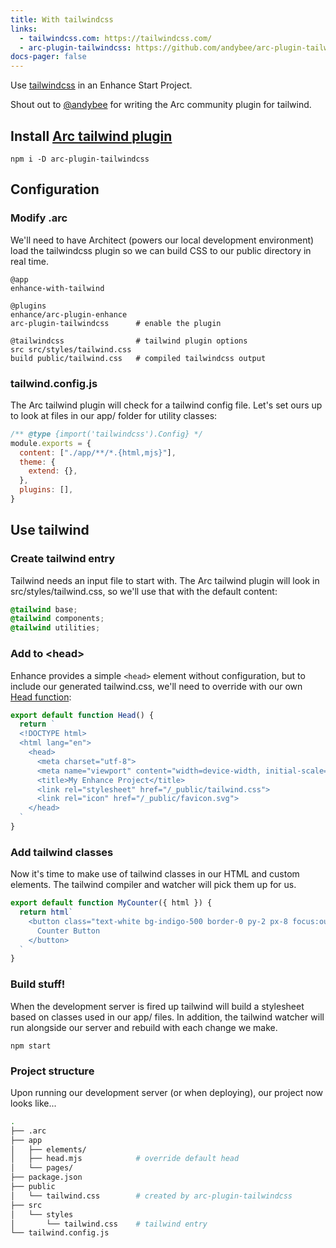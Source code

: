 ```yaml
---
title: With tailwindcss
links:
  - tailwindcss.com: https://tailwindcss.com/
  - arc-plugin-tailwindcss: https://github.com/andybee/arc-plugin-tailwindcss
docs-pager: false
---
```


Use [tailwindcss](https://tailwindcss.com/) in an Enhance Start Project.

<doc-callout level="tip" mark="📣" thin>

Shout out to [@andybee](https://github.com/andybee) for writing the Arc community plugin for tailwind.

</doc-callout>

## Install [Arc tailwind plugin](https://github.com/andybee/arc-plugin-tailwindcss)

```
npm i -D arc-plugin-tailwindcss
```

## Configuration

### Modify .arc

We'll need to have Architect (powers our local development environment) load the tailwindcss plugin so we can build CSS to our public directory in real time.

<doc-code filename="/.arc" highlight="6-add,8:9-add">

```arc
@app
enhance-with-tailwind

@plugins
enhance/arc-plugin-enhance
arc-plugin-tailwindcss      # enable the plugin

@tailwindcss                # tailwind plugin options
src src/styles/tailwind.css
build public/tailwind.css   # compiled tailwindcss output
```

</doc-code>

### tailwind.config.js

The Arc tailwind plugin will check for a tailwind config file. Let's set ours up to look at files in our app/ folder for utility classes:

<doc-code filename="/tailwind.config.js" highlight="3">

```javascript
/** @type {import('tailwindcss').Config} */
module.exports = {
  content: ["./app/**/*.{html,mjs}"],
  theme: {
    extend: {},
  },
  plugins: [],
}
```

</doc-code>

## Use tailwind

### Create tailwind entry

Tailwind needs an input file to start with.
The Arc tailwind plugin will look in src/styles/tailwind.css, so we'll use that with the default content:

<doc-code filename="src/styles/tailwind.css">

```css
@tailwind base;
@tailwind components;
@tailwind utilities;
```

</doc-code>

### Add to \<head\>

Enhance provides a simple `<head>` element without configuration, but to include our generated tailwind.css, we'll need to override with our own [Head function](/docs/learn/starter-project/head):

<doc-code filename="app/head.mjs" highlight="9">

```javascript
export default function Head() {
  return `
  <!DOCTYPE html>
  <html lang="en">
    <head>
      <meta charset="utf-8">
      <meta name="viewport" content="width=device-width, initial-scale=1">
      <title>My Enhance Project</title>
      <link rel="stylesheet" href="/_public/tailwind.css">
      <link rel="icon" href="/_public/favicon.svg">
    </head>
  `
}
```

</doc-code>

### Add tailwind classes

Now it's time to make use of tailwind classes in our HTML and custom elements. The tailwind compiler and watcher will pick them up for us.

```javascript
export default function MyCounter({ html }) {
  return html`
    <button class="text-white bg-indigo-500 border-0 py-2 px-8 focus:outline-none hover:bg-indigo-600 rounded text-lg">
      Counter Button
    </button>
  `
}

```

### Build stuff!

When the development server is fired up tailwind will build a stylesheet based on classes used in our app/ files. In addition, the tailwind watcher will run alongside our server and rebuild with each change we make.

```
npm start
```

### Project structure

Upon running our development server (or when deploying), our project now looks like...

```bash
.
├── .arc
├── app
│   ├── elements/
│   ├── head.mjs            # override default head
│   └── pages/
├── package.json
├── public
│   └── tailwind.css        # created by arc-plugin-tailwindcss
├── src
│   └── styles
│       └── tailwind.css    # tailwind entry
└── tailwind.config.js
```
